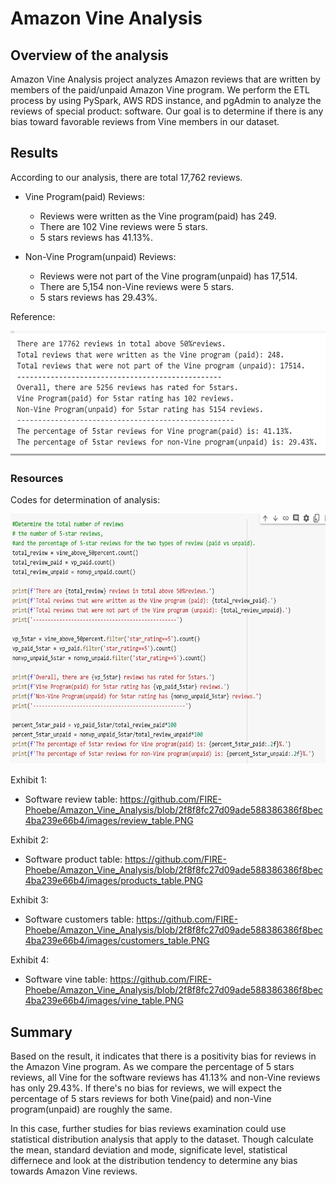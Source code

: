 # Amazon Vine Analysis

## Overview of the analysis
Amazon Vine Analysis project analyzes Amazon reviews that are written by members of the paid/unpaid Amazon Vine program. We perform the ETL process by using PySpark, AWS RDS instance, and pgAdmin to analyze the reviews of special product: software. Our goal is to determine if there is any bias toward favorable reviews from Vine members in our dataset.

## Results
According to our analysis, there are total 17,762 reviews. 
- Vine Program(paid) Reviews:
  - Reviews were written as the Vine program(paid) has 249.
  - There are 102 Vine reviews were 5 stars.
  - 5 stars reviews has 41.13%.

- Non-Vine Program(unpaid) Reviews:
  - Reviews were not part of the Vine program(unpaid) has 17,514.
  - There are 5,154 non-Vine reviews were 5 stars.
  - 5 stars reviews has 29.43%.

Reference:

<img src='images/summary.PNG' width=600 height=200>

### Resources
Codes for determination of analysis:

<img src='images/determination_code.PNG' width=700 height=400>

Exhibit 1: 
- Software review table:
https://github.com/FIRE-Phoebe/Amazon_Vine_Analysis/blob/2f8f8fc27d09ade588386386f8bec4ba239e66b4/images/review_table.PNG

Exhibit 2: 
- Software product table:
https://github.com/FIRE-Phoebe/Amazon_Vine_Analysis/blob/2f8f8fc27d09ade588386386f8bec4ba239e66b4/images/products_table.PNG

Exhibit 3: 
- Software customers table:
https://github.com/FIRE-Phoebe/Amazon_Vine_Analysis/blob/2f8f8fc27d09ade588386386f8bec4ba239e66b4/images/customers_table.PNG

Exhibit 4: 
- Software vine table:
https://github.com/FIRE-Phoebe/Amazon_Vine_Analysis/blob/2f8f8fc27d09ade588386386f8bec4ba239e66b4/images/vine_table.PNG

## Summary
Based on the result, it indicates that there is a positivity bias for reviews in the Amazon Vine program. As we compare the percentage of 5 stars reviews, all Vine for the software reviews has 41.13% and non-Vine reviews has only 29.43%. If there's no bias for reviews, we will expect the percentage of 5 stars reviews for both Vine(paid) and non-Vine program(unpaid) are roughly the same. 

In this case, further studies for bias reviews examination could use statistical distribution analysis that apply to the dataset. Though calculate the mean, standard deviation and mode, significate level, statistical differnece and look at the distribution tendency to determine any bias towards Amazon Vine reviews.

